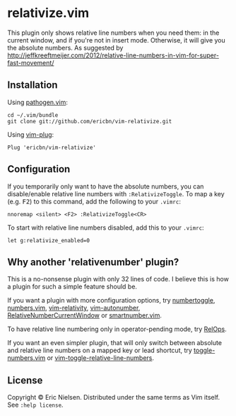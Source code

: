 # relativize.vim

This plugin only shows relative line numbers when you need them: in the current window, and if you're not in insert mode. Otherwise, it will give you the absolute numbers. As suggested by http://jeffkreeftmeijer.com/2012/relative-line-numbers-in-vim-for-super-fast-movement/

## Installation

Using [pathogen.vim](https://github.com/tpope/vim-pathogen):

    cd ~/.vim/bundle
    git clone git://github.com/ericbn/vim-relativize.git

Using [vim-plug](https://github.com/junegunn/vim-plug):

    Plug 'ericbn/vim-relativize'

## Configuration

If you temporarily only want to have the absolute numbers, you can disable/enable relative line numbers with `:RelativizeToggle`. To map a key (e.g. <kbd>F2</kbd>) to this command, add the following to your `.vimrc`:

    nnoremap <silent> <F2> :RelativizeToggle<CR>

To start with relative line numbers disabled, add this to your `.vimrc`:

    let g:relativize_enabled=0

## Why another 'relativenumber' plugin?

This is a no-nonsense plugin with only 32 lines of code. I believe this is how a plugin for such a simple feature should be.

If you want a plugin with more configuration options, try [numbertoggle](https://github.com/jeffkreeftmeijer/vim-numbertoggle), [numbers.vim](https://github.com/myusuf3/numbers.vim),  [vim-relativity](https://github.com/kennykaye/vim-relativity), [vim-autonumber](https://github.com/foriequal0/vim-autonumber), [RelativeNumberCurrentWindow](https://github.com/vim-scripts/RelativeNumberCurrentWindow) or [smartnumber.vim](https://github.com/mopp/smartnumber.vim).

To have relative line numbering only in operator-pending mode, try [RelOps](https://github.com/vim-scripts/RelOps).

If you want an even simpler plugin, that will only switch between absolute and relative line numbers on a mapped key or lead shortcut, try [toggle-numbers.vim](https://github.com/fullybaked/toggle-numbers.vim) or
[vim-toggle-relative-line-numbers](https://github.com/gangleri/vim-toggle-relative-line-numbers).

## License

Copyright © Eric Nielsen. Distributed under the same terms as Vim itself.
See `:help license`.
